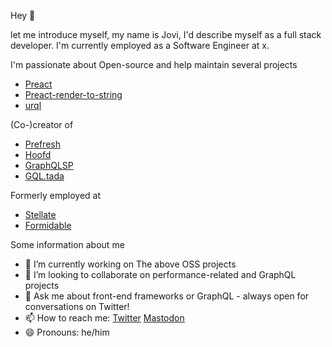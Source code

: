 Hey 👋

let me introduce myself, my name is Jovi, I'd describe myself as a full stack developer.
I'm currently employed as a Software Engineer at x.

I'm passionate about Open-source and help maintain several projects

- [Preact](https://github.com/preactjs/preact)
- [Preact-render-to-string](https://github.com/preactjs/preact-render-to-string)
- [urql](https://github.com/urql-graphql/urql)

(Co-)creator of

- [Prefresh](https://github.com/preactjs/prefresh)
- [Hoofd](https://github.com/0no-co/hoofd)
- [GraphQLSP](https://github.com/0no-co/graphqlsp)
- [GQL.tada](https://github.com/0no-co/gql.tada)

Formerly employed at

- [Stellate](https://stellate.co)
- [Formidable](https://formidable.com/)

Some information about me

- 🔭 I’m currently working on The above OSS projects
- 👯 I’m looking to collaborate on performance-related and GraphQL projects
- 💬 Ask me about front-end frameworks or GraphQL - always open for conversations on Twitter!
- 📫 How to reach me: [Twitter](https://twitter.com/JoviDeC) <a rel="me" href="https://fosstodon.org/@jovi">Mastodon</a>
- 😄 Pronouns: he/him
